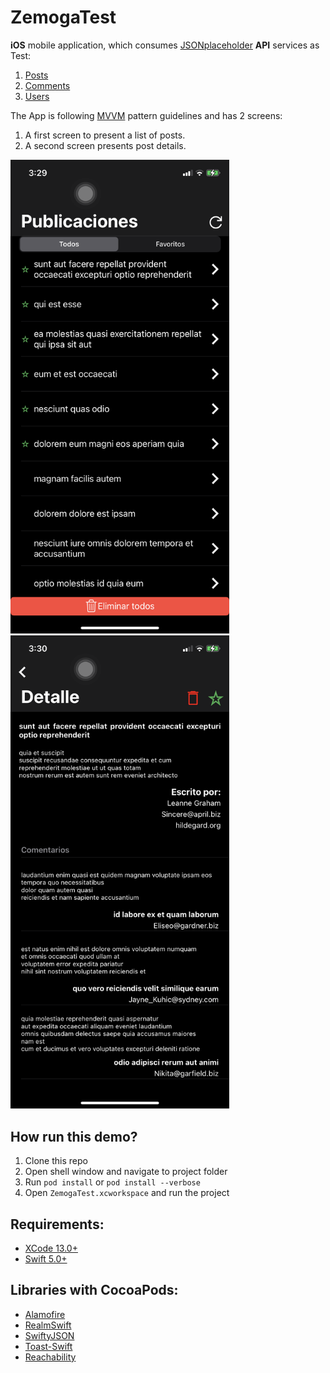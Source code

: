 # ZemogaTest
**iOS** mobile application, which consumes [JSONplaceholder](https://jsonplaceholder.typicode.com/) **API** services as Test:
1. [Posts](https://jsonplaceholder.typicode.com/posts)
2. [Comments](https://jsonplaceholder.typicode.com/comments)
3. [Users](https://jsonplaceholder.typicode.com/users)

The App is following [MVVM](https://en.wikipedia.org/wiki/Model%E2%80%93view%E2%80%93viewmodel) pattern guidelines and has 2 screens:
1. A first screen to present a list of posts.
2. A second screen presents post details.

<img src="https://github.com/DennisMostajo/ZemogaTest/blob/main/posts.png" width="350"> <img src="https://github.com/DennisMostajo/ZemogaTest/blob/main/detail.png" width="350">
## How run this demo?
1. Clone this repo
2. Open shell window and navigate to project folder
3. Run `pod install` or `pod install --verbose`
4. Open `ZemogaTest.xcworkspace` and run the project
## Requirements:
- [XCode 13.0+](https://developer.apple.com/xcode)
- [Swift 5.0+](https://developer.apple.com/swift)
## Libraries with CocoaPods:
- [Alamofire](https://github.com/Alamofire/Alamofire)
- [RealmSwift](https://github.com/realm/realm-swift)
- [SwiftyJSON](https://github.com/SwiftyJSON/SwiftyJSON)
- [Toast-Swift](https://github.com/scalessec/Toast-Swift)
- [Reachability](https://github.com/tonymillion/Reachability)
